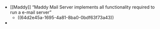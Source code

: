 - [[Maddy]] “Maddy Mail Server implements all functionality required to run a e-mail server”
	- ((64d2e45a-1695-4a81-8ba0-0bdf63f73a43))
-